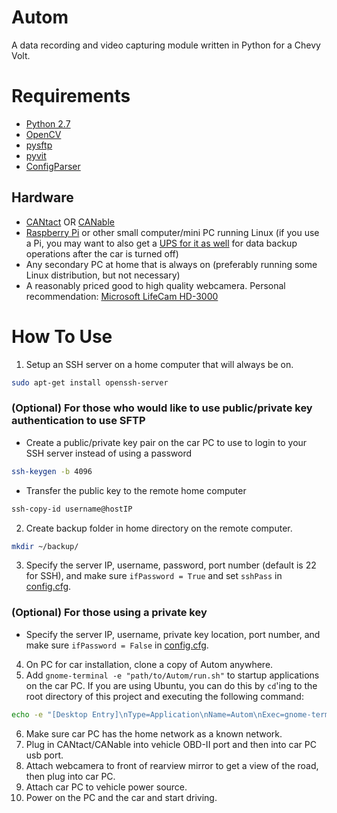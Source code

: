 Autom
=====
A data recording and video capturing module written in Python for a Chevy Volt.

Requirements
============
* [Python 2.7](https://www.python.org/download/releases/2.7/)
* [OpenCV](https://pypi.python.org/pypi/opencv-python)
* [pysftp](https://pypi.python.org/pypi/pysftp)
* [pyvit](https://github.com/linklayer/pyvit)
* [ConfigParser](https://docs.python.org/2/library/configparser.html)

Hardware
--------
* [CANtact](https://store.linklayer.com/products/cantact-v1-0?variant=1151776209) OR [CANable](https://www.tindie.com/products/protofusion/canable-usb-to-can-bus-adapter/)
* [Raspberry Pi](https://www.raspberrypi.org/products/) or other small computer/mini PC running Linux (if you use a Pi, you may want to also get a [UPS for it as well](https://www.adafruit.com/product/1944) for data backup operations after the car is turned off)
* Any secondary PC at home that is always on (preferably running some Linux distribution, but not necessary)
* A reasonably priced good to high quality webcamera. Personal recommendation: [Microsoft LifeCam HD-3000](https://www.amazon.com/Microsoft-3364820-LifeCam-HD-3000/dp/B008ZVRAQS)

How To Use
==========
1. Setup an SSH server on a home computer that will always be on.
```bash
sudo apt-get install openssh-server
```
### (Optional) For those who would like to use public/private key authentication to use SFTP
  * Create a public/private key pair on the car PC to use to login to your SSH server instead of using a password
```bash
ssh-keygen -b 4096
```
  * Transfer the public key to the remote home computer
```bash
ssh-copy-id username@hostIP
```
2. Create backup folder in home directory on the remote computer.
```bash
mkdir ~/backup/
```
3. Specify the server IP, username, password, port number (default is 22 for SSH), and make sure `ifPassword = True` and set `sshPass` in [config.cfg](config.cfg).
### (Optional) For those using a private key
  * Specify the server IP, username, private key location, port number, and make sure `ifPassword = False` in [config.cfg](config.cfg).
4. On PC for car installation, clone a copy of Autom anywhere.
5. Add `gnome-terminal -e "path/to/Autom/run.sh"` to startup applications on the car PC. If you are using Ubuntu, you can do this by `cd`'ing to the root directory of this project and executing the following command: 
```bash
echo -e "[Desktop Entry]\nType=Application\nName=Autom\nExec=gnome-terminal -e \"`pwd`/run.sh\"\nIcon=\nComment=\nX-GNOME-Autostart-enabled=true" >> ~/.config/autostart/Autom.desktop
```
6. Make sure car PC has the home network as a known network.
7. Plug in CANtact/CANable into vehicle OBD-II port and then into car PC usb port.
8. Attach webcamera to front of rearview mirror to get a view of the road, then plug into car PC.
9. Attach car PC to vehicle power source.
10. Power on the PC and the car and start driving.